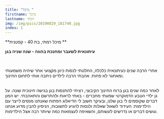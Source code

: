 ```yaml
---
title: "מיכל "
firstname: מיכל
lastname: רמתי
img: /img/pics/20190829_181740.jpg
index: 1
---
```


**מיכל רמתי, בת 40 - קפטנית **

**עיתונאית לשעבר ומחנכת בהווה - שנה שניה בגן**

**<br/>**

אחרי הרבה שנים כעיתונאית כלכלה, החלטתי לנסות כיוון מקצועי אחר שיהיה משמעותי ומאתגר לא פחות. אהבתי הרבה לילדים ניתבה אותי לתחום החינוך. <br/> <br/>

לאחר כמה שנים בגן ברוח החינוך הקיבוצי, רציתי להתנסות בגן בגישה חינוכית שונה. על גן ילדי הטבע הדמוקרטי שמעתי מחברים - באתי לראות ולהתרשם והתאהבתי. יש המון דברים שקוסמים לי בגן שלנו, ובעיקר חשוב לי הדיאלוג הפתוח שאנחנו מנסים לייצר עם הילדימות: העידוד לשאול שאלות ולנסות להגיע לתשובות, הניסיון להבין מדוע אנחנו עושים דברים או נדרשים לעשותם, והשאיפה לעצמאות כמה שיותר רבה אצל הילדימות.
